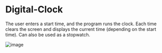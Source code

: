# Digital-Clock
The user enters a start time, and the program runs the clock.
Each time clears the screen and displays the current time (depending on the start time).
Can also be used as a stopwatch.


![image](https://user-images.githubusercontent.com/76743219/168260720-0062b627-c0e9-43e6-9a9d-82520437ced2.png)
